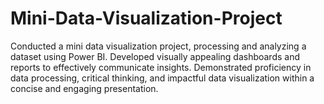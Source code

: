# Mini-Data-Visualization-Project
Conducted a mini data visualization project, processing and analyzing a dataset using Power BI. Developed visually appealing dashboards and reports to effectively communicate insights. Demonstrated proficiency in data processing, critical thinking, and impactful data visualization within a concise and engaging presentation.
